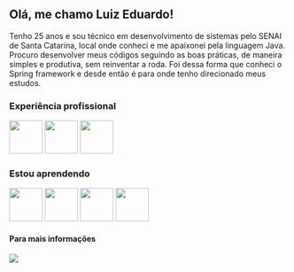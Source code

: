 ## Olá, me chamo Luiz Eduardo!

Tenho 25 anos e sou técnico em desenvolvimento de sistemas pelo SENAI de Santa Catarina, local onde conheci e me apaixonei pela linguagem Java.
Procuro desenvolver meus códigos seguindo as boas práticas, de maneira simples e produtiva, sem reinventar a roda.
Foi dessa forma que conheci o Spring framework e desde então é para onde tenho direcionado meus estudos.

### Experiência profissional

<img src="https://cdn.jsdelivr.net/gh/devicons/devicon/icons/java/java-original.svg" width="60" height="60" /> <img src="https://cdn.jsdelivr.net/gh/devicons/devicon/icons/postgresql/postgresql-original.svg" width="60" height="60" /> <img src="https://cdn.jsdelivr.net/gh/devicons/devicon/icons/git/git-original.svg" width="60" height="60" />

### Estou aprendendo

<img src="https://cdn.jsdelivr.net/gh/devicons/devicon/icons/spring/spring-original.svg" width="60" height="60" /> <img src="https://cdn.jsdelivr.net/gh/devicons/devicon/icons/html5/html5-original.svg" width="60" height="60" /> <img src="https://cdn.jsdelivr.net/gh/devicons/devicon/icons/css3/css3-original.svg" width="60" height="60" /> <img src="https://cdn.jsdelivr.net/gh/devicons/devicon/icons/javascript/javascript-original.svg" width="60" height="60" />

#### Para mais informações

<div>
<a href="https://www.linkedin.com/in/luiz-eduardo-sumeck-azevedo" target="_blank"><img src="https://img.shields.io/badge/-LinkedIn-%230077B5?style=for-the-badge&logo=linkedin&logoColor=white" target="_blank"></a>   
</div>

